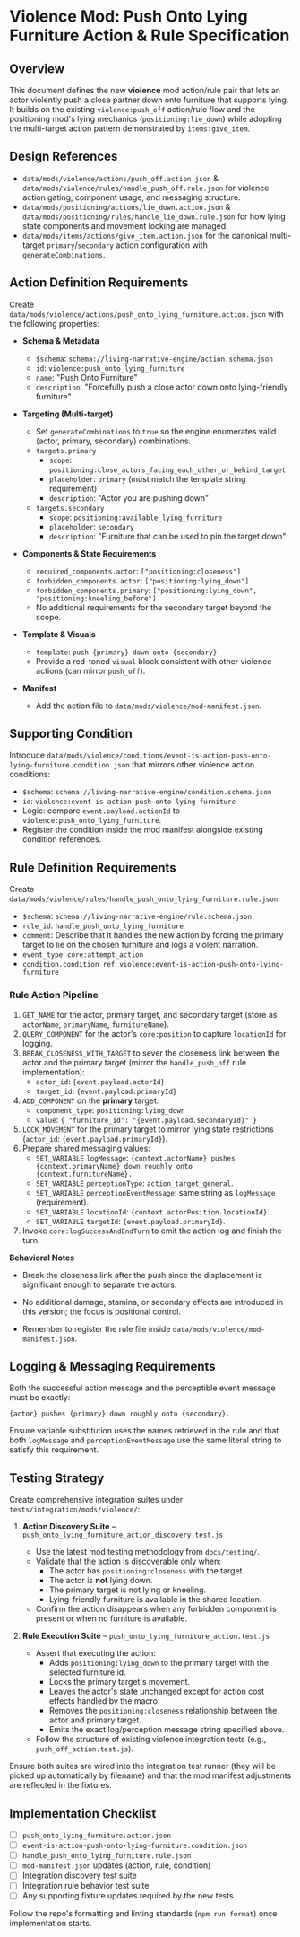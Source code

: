 # Violence Mod: Push Onto Lying Furniture Action & Rule Specification

## Overview

This document defines the new **violence** mod action/rule pair that lets an actor violently push a close partner down onto furniture that supports lying. It builds on the existing `violence:push_off` action/rule flow and the positioning mod's lying mechanics (`positioning:lie_down`) while adopting the multi-target action pattern demonstrated by `items:give_item`.

## Design References

- `data/mods/violence/actions/push_off.action.json` & `data/mods/violence/rules/handle_push_off.rule.json` for violence action gating, component usage, and messaging structure.
- `data/mods/positioning/actions/lie_down.action.json` & `data/mods/positioning/rules/handle_lie_down.rule.json` for how lying state components and movement locking are managed.
- `data/mods/items/actions/give_item.action.json` for the canonical multi-target `primary`/`secondary` action configuration with `generateCombinations`.

## Action Definition Requirements

Create `data/mods/violence/actions/push_onto_lying_furniture.action.json` with the following properties:

- **Schema & Metadata**
  - `$schema`: `schema://living-narrative-engine/action.schema.json`
  - `id`: `violence:push_onto_lying_furniture`
  - `name`: "Push Onto Furniture"
  - `description`: "Forcefully push a close actor down onto lying-friendly furniture"

- **Targeting (Multi-target)**
  - Set `generateCombinations` to `true` so the engine enumerates valid (actor, primary, secondary) combinations.
  - `targets.primary`
    - `scope`: `positioning:close_actors_facing_each_other_or_behind_target`
    - `placeholder`: `primary` (must match the template string requirement)
    - `description`: "Actor you are pushing down"
  - `targets.secondary`
    - `scope`: `positioning:available_lying_furniture`
    - `placeholder`: `secondary`
    - `description`: "Furniture that can be used to pin the target down"

- **Components & State Requirements**
  - `required_components.actor`: `["positioning:closeness"]`
  - `forbidden_components.actor`: `["positioning:lying_down"]`
  - `forbidden_components.primary`: `["positioning:lying_down", "positioning:kneeling_before"]`
  - No additional requirements for the secondary target beyond the scope.

- **Template & Visuals**
  - `template`: `push {primary} down onto {secondary}`
  - Provide a red-toned `visual` block consistent with other violence actions (can mirror `push_off`).

- **Manifest**
  - Add the action file to `data/mods/violence/mod-manifest.json`.

## Supporting Condition

Introduce `data/mods/violence/conditions/event-is-action-push-onto-lying-furniture.condition.json` that mirrors other violence action conditions:

- `$schema`: `schema://living-narrative-engine/condition.schema.json`
- `id`: `violence:event-is-action-push-onto-lying-furniture`
- Logic: compare `event.payload.actionId` to `violence:push_onto_lying_furniture`.
- Register the condition inside the mod manifest alongside existing condition references.

## Rule Definition Requirements

Create `data/mods/violence/rules/handle_push_onto_lying_furniture.rule.json`:

- `$schema`: `schema://living-narrative-engine/rule.schema.json`
- `rule_id`: `handle_push_onto_lying_furniture`
- `comment`: Describe that it handles the new action by forcing the primary target to lie on the chosen furniture and logs a violent narration.
- `event_type`: `core:attempt_action`
- `condition.condition_ref`: `violence:event-is-action-push-onto-lying-furniture`

### Rule Action Pipeline

1. `GET_NAME` for the actor, primary target, and secondary target (store as `actorName`, `primaryName`, `furnitureName`).
2. `QUERY_COMPONENT` for the actor's `core:position` to capture `locationId` for logging.
3. `BREAK_CLOSENESS_WITH_TARGET` to sever the closeness link between the actor and the primary target (mirror the `handle_push_off` rule implementation):
   - `actor_id`: `{event.payload.actorId}`
   - `target_id`: `{event.payload.primaryId}`
4. `ADD_COMPONENT` on the **primary** target:
   - `component_type`: `positioning:lying_down`
   - `value`: `{ "furniture_id": "{event.payload.secondaryId}" }`
5. `LOCK_MOVEMENT` for the primary target to mirror lying state restrictions (`actor_id`: `{event.payload.primaryId}`).
6. Prepare shared messaging values:
   - `SET_VARIABLE` `logMessage`: `{context.actorName} pushes {context.primaryName} down roughly onto {context.furnitureName}.`
   - `SET_VARIABLE` `perceptionType`: `action_target_general`.
   - `SET_VARIABLE` `perceptionEventMessage`: same string as `logMessage` (requirement).
   - `SET_VARIABLE` `locationId`: `{context.actorPosition.locationId}`.
   - `SET_VARIABLE` `targetId`: `{event.payload.primaryId}`.
7. Invoke `core:logSuccessAndEndTurn` to emit the action log and finish the turn.

**Behavioral Notes**
- Break the closeness link after the push since the displacement is significant enough to separate the actors.
- No additional damage, stamina, or secondary effects are introduced in this version; the focus is positional control.

- Remember to register the rule file inside `data/mods/violence/mod-manifest.json`.

## Logging & Messaging Requirements

Both the successful action message and the perceptible event message must be exactly:

```
{actor} pushes {primary} down roughly onto {secondary}.
```

Ensure variable substitution uses the names retrieved in the rule and that both `logMessage` and `perceptionEventMessage` use the same literal string to satisfy this requirement.

## Testing Strategy

Create comprehensive integration suites under `tests/integration/mods/violence/`:

1. **Action Discovery Suite** – `push_onto_lying_furniture_action_discovery.test.js`
   - Use the latest mod testing methodology from `docs/testing/`.
   - Validate that the action is discoverable only when:
     - The actor has `positioning:closeness` with the target.
     - The actor is **not** lying down.
     - The primary target is not lying or kneeling.
     - Lying-friendly furniture is available in the shared location.
   - Confirm the action disappears when any forbidden component is present or when no furniture is available.

2. **Rule Execution Suite** – `push_onto_lying_furniture_action.test.js`
   - Assert that executing the action:
       - Adds `positioning:lying_down` to the primary target with the selected furniture id.
       - Locks the primary target's movement.
       - Leaves the actor's state unchanged except for action cost effects handled by the macro.
       - Removes the `positioning:closeness` relationship between the actor and primary target.
     - Emits the exact log/perception message string specified above.
   - Follow the structure of existing violence integration tests (e.g., `push_off_action.test.js`).

Ensure both suites are wired into the integration test runner (they will be picked up automatically by filename) and that the mod manifest adjustments are reflected in the fixtures.

## Implementation Checklist

- [ ] `push_onto_lying_furniture.action.json`
- [ ] `event-is-action-push-onto-lying-furniture.condition.json`
- [ ] `handle_push_onto_lying_furniture.rule.json`
- [ ] `mod-manifest.json` updates (action, rule, condition)
- [ ] Integration discovery test suite
- [ ] Integration rule behavior test suite
- [ ] Any supporting fixture updates required by the new tests

Follow the repo's formatting and linting standards (`npm run format`) once implementation starts.
